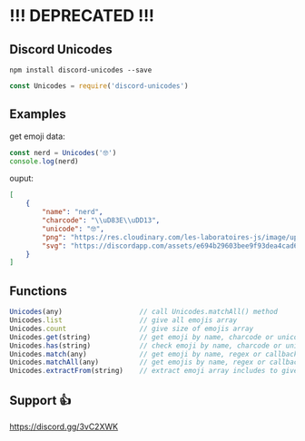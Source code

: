 # !!! DEPRECATED !!!

## Discord Unicodes

`npm install discord-unicodes --save`

```js
const Unicodes = require('discord-unicodes')
```

## Examples

get emoji data:
```js
const nerd = Unicodes('🤓')
console.log(nerd)
```
ouput:
```json
[
    {
        "name": "nerd",
        "charcode": "\\uD83E\\uDD13",
        "unicode": "🤓",
        "png": "https://res.cloudinary.com/les-laboratoires-js/image/upload/nerd.png",
        "svg": "https://discordapp.com/assets/e694b29603bee9f93dea4cad64502a38.svg"
    }
]
```

## Functions

```js
Unicodes(any)                   // call Unicodes.matchAll() method
Unicodes.list                   // give all emojis array
Unicodes.count                  // give size of emojis array
Unicodes.get(string)            // get emoji by name, charcode or unicode
Unicodes.has(string)            // check emoji by name, charcode or unicode
Unicodes.match(any)             // get emoji by name, regex or callback filter
Unicodes.matchAll(any)          // get emojis by name, regex or callback filter
Unicodes.extractFrom(string)    // extract emoji array includes to given string
```

## Support 👍

https://discord.gg/3vC2XWK 
